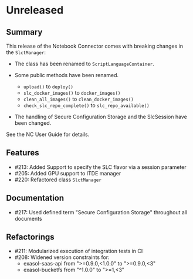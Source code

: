 # Unreleased

## Summary

This release of the Notebook Connector comes with breaking changes in the `SlctManager`:
* The class has been renamed to `ScriptLanguageContainer`.
* Some public methods have been renamed.
  * `upload()` to `deploy()`
  * `slc_docker_images()` to `docker_images()`
  * `clean_all_images()` to `clean_docker_images()`
  * `check_slc_repo_complete()` to `slc_repo_available()`

* The handling of Secure Configuration Storage and the SlcSession have been changed.

See the NC User Guide for details.

## Features

* #213: Added Support to specify the SLC flavor via a session parameter
* #205: Added GPU support to ITDE manager
* #220: Refactored class `SlctManager`

## Documentation

* #217: Used defined term "Secure Configuration Storage" throughout all documents

## Refactorings

* #211: Modularized execution of integration tests in CI
* #208: Widened version constraints for:
   * exasol-saas-api from ">=0.9.0,<1.0.0" to ">=0.9.0,<3"
   * exasol-bucketfs from "^1.0.0" to ">=1,<3"

